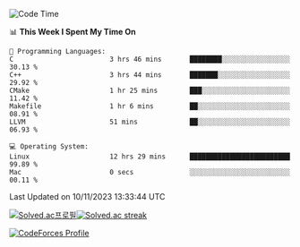 
<!--START_SECTION:waka-->
![Code Time](http://img.shields.io/badge/Code%20Time-3%2C056%20hrs%2016%20mins-blue)

📊 **This Week I Spent My Time On** 

```text
💬 Programming Languages: 
C                        3 hrs 46 mins       ████████░░░░░░░░░░░░░░░░░   30.13 % 
C++                      3 hrs 44 mins       ███████░░░░░░░░░░░░░░░░░░   29.92 % 
CMake                    1 hr 25 mins        ███░░░░░░░░░░░░░░░░░░░░░░   11.42 % 
Makefile                 1 hr 6 mins         ██░░░░░░░░░░░░░░░░░░░░░░░   08.91 % 
LLVM                     51 mins             ██░░░░░░░░░░░░░░░░░░░░░░░   06.93 % 

💻 Operating System: 
Linux                    12 hrs 29 mins      █████████████████████████   99.89 % 
Mac                      0 secs              ░░░░░░░░░░░░░░░░░░░░░░░░░   00.11 % 
```


 Last Updated on 10/11/2023 13:33:44 UTC
<!--END_SECTION:waka-->


[![Solved.ac프로필](http://mazassumnida.wtf/api/generate_badge?boj=hckim96)](https://solved.ac/hckim96)[![Solved.ac streak](http://mazandi.herokuapp.com/api?handle=hckim96&theme=dark)](https://solved.ac/hckim96)


[![CodeForces Profile](https://cf.leed.at?id=hckim96)](https://codeforces.com/profile/hckim96)

